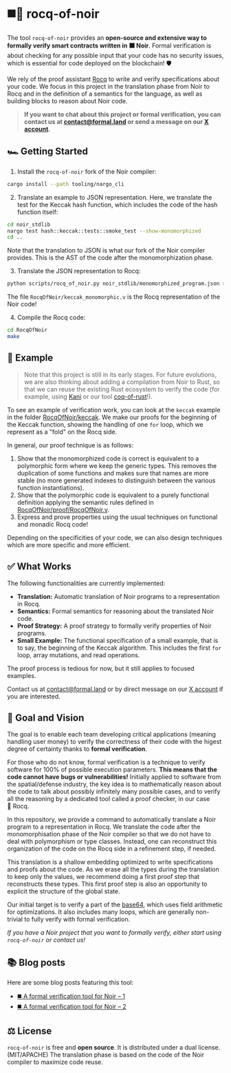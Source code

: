 # ◼️🐓 rocq-of-noir

The tool `rocq-of-noir` provides an **open-source and extensive way to formally verify smart contracts written in ⬛&nbsp;Noir**. Formal verification is about checking for any possible input that your code has no security issues, which is essential for code deployed on the blockchain! 🛡️

We rely of the proof assistant [Rocq](https://rocq-prover.org/) to write and verify specifications about your code. We focus in this project in the translation phase from Noir to Rocq and in the definition of a semantics for the language, as well as building blocks to reason about Noir code.

> **If you want to chat about this project or formal verification, you can contact us at [&#099;&#111;&#110;&#116;&#097;&#099;&#116;&#064;formal&#046;&#108;&#097;&#110;&#100;](mailto:&#099;&#111;&#110;&#116;&#097;&#099;&#116;&#064;formal&#046;&#108;&#097;&#110;&#100;) or send a message on our [X account](https://x.com/FormalLand).**

## 🏎️ Getting Started

1. Install the `rocq-of-noir` fork of the Noir compiler:
  ```sh
  cargo install --path tooling/nargo_cli
  ```

2. Translate an example to JSON representation. Here, we translate the test for the Keccak hash function, which includes the code of the hash function itself:
  ```sh
  cd noir_stdlib
  nargo test hash::keccak::tests::smoke_test --show-monomorphized
  cd ..
  ```
  Note that the translation to JSON is what our fork of the Noir compiler provides. This is the AST of the code after the monomorphization phase.

3. Translate the JSON representation to Rocq:
  ```sh
  python scripts/rocq_of_noir.py noir_stdlib/monomorphized_program.json >RocqOfNoir/keccak_monomorphic.v
  ```
  The file `RocqOfNoir/keccak_monomorphic.v` is the Rocq representation of the Noir code!

4. Compile the Rocq code:
  ```sh
  cd RocqOfNoir
  make
  ```

## 📝 Example

> Note that this project is still in its early stages. For future evolutions, we are also thinking about adding a compilation from Noir to Rust, so that we can reuse the existing Rust ecosystem to verify the code (for example, using [Kani](https://github.com/model-checking/kani) or our tool [coq-of-rust](https://github.com/formal-land/coq-of-rust)!).

To see an example of verification work, you can look at the `keccak` example in the folder [RocqOfNoir/keccak](RocqOfNoir/keccak). We make our proofs for the beginning of the Keccak function, showing the handling of one `for` loop, which we represent as a "fold" on the Rocq side.

In general, our proof technique is as follows:

1. Show that the monomorphized code is correct is equivalent to a polymorphic form where we keep the generic types. This removes the duplication of some functions and makes sure that names are more stable (no more generated indexes to distinguish between the various function instantiations).
2. Show that the polymorphic code is equivalent to a purely functional definition applying the semantic rules defined in [RocqOfNoir/proof/RocqOfNoir.v](RocqOfNoir/proof/RocqOfNoir.v).
3. Express and prove properties using the usual techniques on functional and monadic Rocq code!

Depending on the specificities of your code, we can also design techniques which are more specific and more efficient.

## ✅ What Works

The following functionalities are currently implemented:

- **Translation:** Automatic translation of Noir programs to a representation in Rocq.
- **Semantics:** Formal semantics for reasoning about the translated Noir code.
- **Proof Strategy:** A proof strategy to formally verify properties of Noir programs.
- **Small Example:** The functional specification of a small example, that is to say, the beginning of the Keccak algorithm. This includes the first `for` loop, array mutations, and read operations.

The proof process is tedious for now, but it still applies to focused examples.

Contact us at [&#099;&#111;&#110;&#116;&#097;&#099;&#116;&#064;formal&#046;&#108;&#097;&#110;&#100;](mailto:&#099;&#111;&#110;&#116;&#097;&#099;&#116;&#064;formal&#046;&#108;&#097;&#110;&#100;) or by direct message on our [X account](https://x.com/FormalLand) if you are interested.

## 🔭 Goal and Vision

The goal is to enable each team developing critical applications (meaning handling user money) to verify the correctness of their code with the higest degree of certainty thanks to **formal verification**.

For those who do not know, formal verification is a technique to verify software for 100% of possible execution parameters. **This means that the code cannot have bugs or vulnerabilities!** Initially applied to software from the spatial/defense industry, the key idea is to mathematically reason about the code to talk about possibly infinitely many possible cases, and to verify all the reasoning by a dedicated tool called a proof checker, in our case 🐓&nbsp;Rocq.

In this repository, we provide a command to automatically translate a Noir program to a representation in Rocq. We translate the code after the monomorphisation phase of the Noir compiler so that we do not have to deal with polymorphism or type classes. Instead, one can reconstruct this organization of the code on the Rocq side in a refinement step, if needed.

This translation is a shallow embedding optimized to write specifications and proofs about the code. As we erase all the types during the translation to keep only the values, we recommend doing a first proof step that reconstructs these types. This first proof step is also an opportunity to explicit the structure of the global state.

Our initial target is to verify a part of the [base64](https://github.com/noir-lang/noir_base64), which uses field arithmetic for optimizations. It also includes many loops, which are generally non-trivial to fully verify with formal verification.

_If you have a Noir project that you want to formally verify, either start using `rocq-of-noir` or contact us!_

## 📚 Blog posts

Here are some blog posts featuring this tool:

- [◼️ A formal verification tool for Noir – 1](https://formal.land/blog/2024/11/01/tool-for-noir-1)
- [◼️ A formal verification tool for Noir – 2](https://formal.land/blog/2024/11/15/tool-for-noir-2)

## ⚖️ License

`rocq-of-noir` is free and **open source**. It is distributed under a dual license. (MIT/APACHE) The translation phase is based on the code of the Noir compiler to maximize code reuse.
